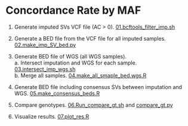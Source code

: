 # Concordance Rate by MAF

1. Generate imputed SVs VCF file (AC > 0). [01.bcftools_filter_imp.sh](01.bcftools_filter_imp.sh)

2. Generate a BED file from the VCF file for all imputed samples. [02.make_imp_SV_bed.py](02.make_imp_SV_bed.py)

3. Generate BED file of WGS (all WGS samples). <br>
  a. Intersect imputation and WGS for each sample. [03.intersect_imp_wgs.sh](03.intersect_imp_wgs.sh) <br>
  b. Merge all samples. [04.make_all_smaple_bed.wgs.R](04.make_all_smaple_bed.wgs.R) <br>

4. Generate BED file including consensus SVs between imputation and WGS. [05.make_consensus_beds.R](05.make_consensus_beds.R)

5. Compare genotypes. [06.Run_compare_gt.sh](06.Run_compare_gt.sh) and [compare_gt.py](compare_gt.py)

6. Visualize results. [07.plot_res.R](07.plot_res.R)
